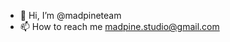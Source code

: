 - 👋 Hi, I’m @madpineteam
- 📫 How to reach me madpine.studio@gmail.com

<!---
madpineteam/madpineteam is a ✨ special ✨ repository because its `README.md` (this file) appears on your GitHub profile.
You can click the Preview link to take a look at your changes.
--->
